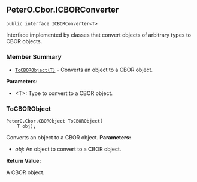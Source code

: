 ## PeterO.Cbor.ICBORConverter<T>

    public interface ICBORConverter<T>

 Interface implemented by classes that convert objects of arbitrary types to CBOR objects.

### Member Summary
* <code>[ToCBORObject(T)](#ToCBORObject_T)</code> - Converts an object to a CBOR object.

<b>Parameters:</b>

 * &lt;T&gt;: Type to convert to a CBOR object.

<a id="ToCBORObject_T"></a>
### ToCBORObject

    PeterO.Cbor.CBORObject ToCBORObject(
        T obj);

 Converts an object to a CBOR object.  <b>Parameters:</b>

 * <i>obj</i>: An object to convert to a CBOR object.

<b>Return Value:</b>

A CBOR object.
